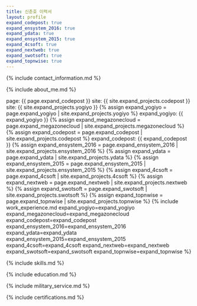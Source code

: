 ```yaml
---
title: 신춘호 이력서
layout: profile
expand_codepost: true
expand_ensystem_2016: true
expand_ydata: true
expand_ensystem_2015: true
expand_4csoft: true
expand_nextweb: true
expand_swotsoft: true
expand_topnwise: true
---
```


{% include contact_information.md %}

{% include about_me.md %}

page: {{ page.expand_codepost }}
site: {{ site.expand_projects.codepost }}
site: {{ site.expand_projects.yogiyo }}
{% assign expand_yogiyo = page.expand_yogiyo | site.expand_projects.yogiyo %}
expand_yogiyo: {{ expand_yogiyo }}
{% assign expand_megazonecloud = page.expand_megazonecloud | site.expand_projects.megazonecloud %}
{% assign expand_codepost = page.expand_codepost | site.expand_projects.codepost %}
expand_codepost: {{ expand_codepost }}
{% assign expand_ensystem_2016 = page.expand_ensystem_2016 | site.expand_projects.ensystem_2016 %}
{% assign expand_ydata = page.expand_ydata | site.expand_projects.ydata %}
{% assign expand_ensystem_2015 = page.expand_ensystem_2015 | site.expand_projects.ensystem_2015 %}
{% assign expand_4csoft = page.expand_4csoft | site.expand_projects.4csoft %}
{% assign expand_nextweb = page.expand_nextweb | site.expand_projects.nextweb %}
{% assign expand_swotsoft = page.expand_swotsoft | site.expand_projects.swotsoft %}
{% assign expand_topnwise = page.expand_topnwise | site.expand_projects.topnwise %}
{% include work_experience.md 
    expand_yogiyo=expand_yogiyo
    expand_megazonecloud=expand_megazonecloud
    expand_codepost=expand_codepost
    expand_ensystem_2016=expand_ensystem_2016
    expand_ydata=expand_ydata
    expand_ensystem_2015=expand_ensystem_2015
    expand_4csoft=expand_4csoft
    expand_nextweb=expand_nextweb
    expand_swotsoft=expand_swotsoft
    expand_topnwise=expand_topnwise
%}

{% include skills.md %}

{% include education.md %}

{% include military_service.md %}

{% include certifications.md %}
